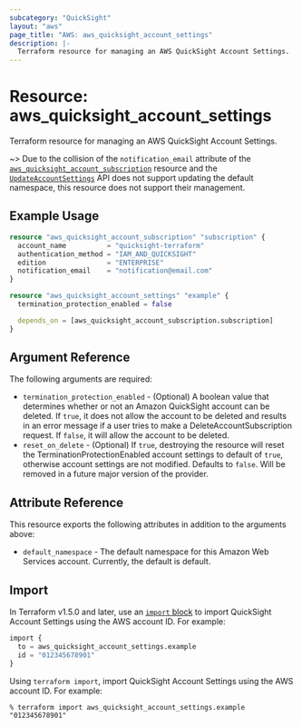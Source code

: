 ```yaml
---
subcategory: "QuickSight"
layout: "aws"
page_title: "AWS: aws_quicksight_account_settings"
description: |-
  Terraform resource for managing an AWS QuickSight Account Settings.
---
```


# Resource: aws_quicksight_account_settings

Terraform resource for managing an AWS QuickSight Account Settings.

~> Due to the collision of the `notification_email` attribute of the [`aws_quicksight_account_subscription`](https://registry.terraform.io/providers/hashicorp/aws/latest/docs/resources/quicksight_account_subscription) resource and the [`UpdateAccountSettings`](https://docs.aws.amazon.com/quicksight/latest/APIReference/API_UpdateAccountSettings.html) API does not support updating the default namespace, this resource does not support their management.

## Example Usage

```terraform
resource "aws_quicksight_account_subscription" "subscription" {
  account_name          = "quicksight-terraform"
  authentication_method = "IAM_AND_QUICKSIGHT"
  edition               = "ENTERPRISE"
  notification_email    = "notification@email.com"
}

resource "aws_quicksight_account_settings" "example" {
  termination_protection_enabled = false

  depends_on = [aws_quicksight_account_subscription.subscription]
}
```

## Argument Reference

The following arguments are required:

* `termination_protection_enabled` - (Optional) A boolean value that determines whether or not an Amazon QuickSight account can be deleted. If `true`, it does not allow the account to be deleted and results in an error message if a user tries to make a DeleteAccountSubscription request. If `false`, it will allow the account to be deleted.
* `reset_on_delete` - (Optional) If `true`, destroying the resource will reset the TerminationProtectionEnabled account settings to default of `true`, otherwise account settings are not modified.
  Defaults to `false`.
  Will be removed in a future major version of the provider.

## Attribute Reference

This resource exports the following attributes in addition to the arguments above:

* `default_namespace` - The default namespace for this Amazon Web Services account. Currently, the default is default.

## Import

In Terraform v1.5.0 and later, use an [`import` block](https://developer.hashicorp.com/terraform/language/import) to import QuickSight Account Settings using the AWS account ID. For example:

```terraform
import {
  to = aws_quicksight_account_settings.example
  id = "012345678901"
}
```

Using `terraform import`, import QuickSight Account Settings using the AWS account ID. For example:

```console
% terraform import aws_quicksight_account_settings.example "012345678901"
```
